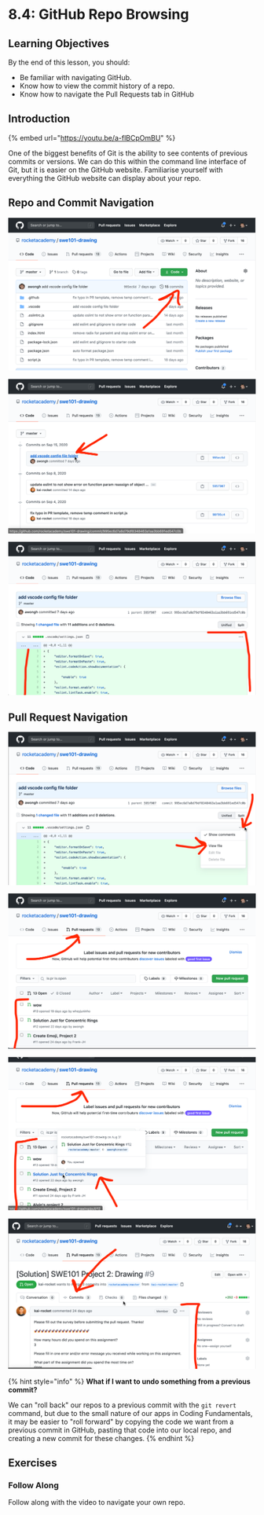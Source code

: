 # 8.4: GitHub Repo Browsing

## Learning Objectives

By the end of this lesson, you should:

- Be familiar with navigating GitHub.
- Know how to view the commit history of a repo.
- Know how to navigate the Pull Requests tab in GitHub

## Introduction

{% embed url="https://youtu.be/a-flBCpOmBU" %}

One of the biggest benefits of Git is the ability to see contents of previous commits or versions. We can do this within the command line interface of Git, but it is easier on the GitHub website. Familiarise yourself with everything the GitHub website can display about your repo.

## Repo and Commit Navigation

![View a list of all commits.](<../.gitbook/assets/Screen Shot 2020-09-22 at 9.09.22 PM.png>)

![See the contents of each commit.](<../.gitbook/assets/Screen Shot 2020-09-22 at 9.11.32 PM.png>)

![Commit contents include a "diff" for every changed file.](<../.gitbook/assets/Screen Shot 2020-09-22 at 9.12.10 PM.png>)

## Pull Request Navigation

![View the full file, not just a "diff" of changes between old and new versions of the file.](<../.gitbook/assets/Screen Shot 2020-09-22 at 9.14.16 PM.png>)

![View a list of all pull requests on a repo.](<../.gitbook/assets/Screen Shot 2020-09-22 at 9.15.17 PM.png>)

![View details of a single pull request.](<../.gitbook/assets/Screen Shot 2020-09-22 at 9.16.06 PM.png>)

![View a list of all commits within this pull request.](<../.gitbook/assets/Screen Shot 2020-09-22 at 9.18.14 PM.png>)

{% hint style="info" %}
**What if I want to undo something from a previous commit?**

We can "roll back" our repos to a previous commit with the `git revert` command, but due to the small nature of our apps in Coding Fundamentals, it may be easier to "roll forward" by copying the code we want from a previous commit in GitHub, pasting that code into our local repo, and creating a new commit for these changes.
{% endhint %}

## Exercises

### Follow Along

Follow along with the video to navigate your own repo.
